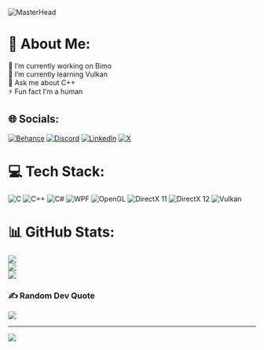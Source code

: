 ![MasterHead](https://media.licdn.com/dms/image/D5612AQHmfXu03WIBhA/article-cover_image-shrink_720_1280/0/1689012633580?e=2147483647&v=beta&t=tLTJ7NRLZEh7NzJTurK5kVFyZuhqvEo_QRXMfZEilPs)
# 💫 About Me:
🔭 I’m currently working on Bimo<br>🌱 I’m currently learning Vulkan<br>💬 Ask me about C++<br>⚡ Fun fact I'm a human


## 🌐 Socials:
[![Behance](https://img.shields.io/badge/Behance-1769ff?logo=behance&logoColor=white)](https://behance.net/Marcheder) [![Discord](https://img.shields.io/badge/Discord-%237289DA.svg?logo=discord&logoColor=white)](https://discord.gg/marchederahmed) [![LinkedIn](https://img.shields.io/badge/LinkedIn-%230077B5.svg?logo=linkedin&logoColor=white)](https://linkedin.com/in/ahmed-samy-5005a3273) [![X](https://img.shields.io/badge/X-black.svg?logo=X&logoColor=white)](https://x.com/marcheder162496) 

# 💻 Tech Stack:
![C](https://img.shields.io/badge/c-%2300599C.svg?style=for-the-badge&logo=c&logoColor=white&border-radius=50px) 
![C++](https://img.shields.io/badge/c++-%2300599C.svg?style=for-the-badge&logo=c%2B%2B&logoColor=white&border-radius=50px) 
![C#](https://img.shields.io/badge/c%23-%23239120.svg?style=for-the-badge&logo=csharp&logoColor=white&border-radius=50px) 
![WPF](https://img.shields.io/badge/WPF-%235C2D91.svg?style=for-the-badge&logo=windows&logoColor=white&border-radius=50px)
![OpenGL](https://img.shields.io/badge/OpenGL-%23FFFFFF.svg?style=for-the-badge&logo=opengl&border-radius=50px) 
![DirectX 11](https://img.shields.io/badge/DirectX%2011-%230074CB.svg?style=for-the-badge&logo=directx&border-radius=50px) 
![DirectX 12](https://img.shields.io/badge/DirectX%2012-%230074CB.svg?style=for-the-badge&logo=directx&border-radius=50px) 
![Vulkan](https://img.shields.io/badge/Vulkan-%23A31F34.svg?style=for-the-badge&logo=vulkan&logoColor=white&border-radius=50px)

# 📊 GitHub Stats:
![](https://github-readme-stats.vercel.app/api?username=AhmedSamyMousa&theme=ambient_gradient&hide_border=false&include_all_commits=false&count_private=false)<br/>
![](https://github-readme-streak-stats.herokuapp.com/?user=AhmedSamyMousa&theme=ambient_gradient&hide_border=false)<br/>
![](https://github-readme-stats.vercel.app/api/top-langs/?username=AhmedSamyMousa&theme=ambient_gradient&hide_border=false&include_all_commits=false&count_private=false&layout=compact)

### ✍️ Random Dev Quote
![](https://quotes-github-readme.vercel.app/api?type=horizontal&theme=radical)

---
[![](https://visitcount.itsvg.in/api?id=AhmedSamyMousa&icon=2&color=13)](https://visitcount.itsvg.in)

<!-- Proudly created with GPRM ( https://gprm.itsvg.in ) -->
